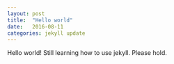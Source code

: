 ```yaml
---
layout: post
title:  "Hello world"
date:   2016-08-11 
categories: jekyll update
---
```


Hello world! Still learning how to use jekyll. Please hold.
